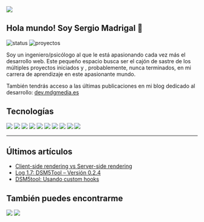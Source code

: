 <img src="https://user-images.githubusercontent.com/79763082/109877585-7cb12700-7c73-11eb-8521-3142ecfb65ce.jpg"/>

## Hola mundo! Soy Sergio Madrigal 👋
![status](https://img.shields.io/badge/status-up-green)
![proyectos](https://img.shields.io/badge/proyectos-2-blue)

Soy un ingeniero/psicólogo al que le está apasionando cada vez más el desarrollo web. Este pequeño espacio busca ser el cajón de sastre de los múltiples proyectos iniciados y , probablemente, nunca terminados, en mi carrera de aprendizaje en este apasionante mundo. 

También tendrás acceso a las últimas publicaciones en mi blog dedicado al desarrollo: [dev.mdgmedia.es](https://dev.mdgmedia.es)

## Tecnologías 
<img src='https://img.shields.io/badge/-CSS3-1572B6?logo=CSS3&logoColor=white&style=flat'  /> <img src='https://img.shields.io/badge/-HTML5-E34F26?logo=HTML5&logoColor=white&style=flat'  /> <img src='https://img.shields.io/badge/-Node.js-339933?logo=Node.js&logoColor=white&style=flat'  /> <img src='https://img.shields.io/badge/-JavaScript-F7DF1E?logo=Javascript&logoColor=black&style=flat' /> <img src='https://img.shields.io/badge/-React-61DAFB?logo=react&logoColor=black&style=flat'  /> <img src='https://img.shields.io/badge/-Next.js-000000?logo=Next.js&logoColor=white&style=flat'   />
 <img src='https://img.shields.io/badge/-TypeScript-3178C6?logo=typescript&logoColor=white&style=flat'   /> <img src='https://img.shields.io/badge/-express-000000?logo=Express&logoColor=white&style=flat'  /> <img src='https://img.shields.io/badge/-MongoDB-47A248?logo=MongoDB&logoColor=white&style=flat'  /> <img src='https://img.shields.io/badge/-GraphQL-E10098?logo=graphql&logoColor=white&style=flat'  />

--- 

## Últimos artículos
* [Client-side rendering vs Server-side rendering](https://dev.mdgmedia.es/2021/03/03/client-side-rendering-vs-server-side-rendering/)
* [Log 1.7: DSM5Tool – Versión 0.2.4](https://dev.mdgmedia.es/2021/02/11/log-1-6-dsm5tool-version-0-2-4/)
* [DSM5tool: Usando custom hooks](https://dev.mdgmedia.es/2021/01/25/dsm5tool-usando-custom-hooks/)


## También puedes encontrarme
<a href='https://twitter.com/sergiomadrigal'><img src='https://img.shields.io/badge/-@sergiomadrigal-1DA1F2?logo=Twitter&logoColor=white&style=flat'  /></a>
<a href='https://dev.mdgmedia.es'><img src='https://img.shields.io/badge/-dev.mdgmedia.es-21759B?logo=Wordpress&logoColor=white&style=flat'  />
